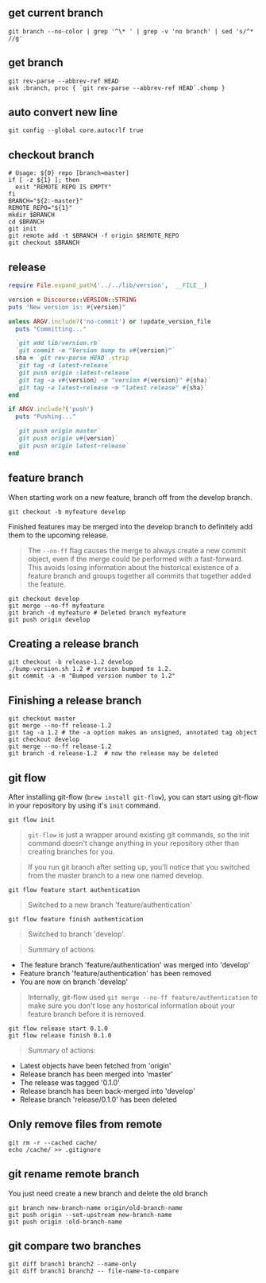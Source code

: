 get current branch
---
```shell
git branch --no-color | grep '^\* ' | grep -v 'no branch' | sed 's/^* //g'
```

get branch
---
```
git rev-parse --abbrev-ref HEAD
ask :branch, proc { `git rev-parse --abbrev-ref HEAD`.chomp }
```
auto convert new line
---
```shell
git config --global core.autocrlf true
```
checkout branch
---
```shell
# Usage: ${0} repo [branch=master]
if [ -z ${1} ]; then
  exit "REMOTE REPO IS EMPTY"
fi
BRANCH="${2:-master}"
REMOTE_REPO="${1}"
mkdir $BRANCH
cd $BRANCH
git init
git remote add -t $BRANCH -f origin $REMOTE_REPO
git checkout $BRANCH
```
release
---
```ruby
require File.expand_path('../../lib/version',  __FILE__)

version = Discourse::VERSION::STRING
puts "New version is: #{version}"

unless ARGV.include?('no-commit') or !update_version_file
  puts "Committing..."

  `git add lib/version.rb`
  `git commit -m "Version bump to v#{version}"`
  sha = `git rev-parse HEAD`.strip
  `git tag -d latest-release`
  `git push origin :latest-release`
  `git tag -a v#{version} -m "version #{version}" #{sha}`
  `git tag -a latest-release -m "latest release" #{sha}`
end

if ARGV.include?('push')
  puts "Pushing..."

  `git push origin master`
  `git push origin v#{version}`
  `git push origin latest-release`
end
```
feature branch
---
When starting work on a new feature, branch off from the develop branch.
```shell
git checkout -b myfeature develop
```
Finished features may be merged into the develop branch to definitely add them to the upcoming release.
> The `--no-ff` flag causes the merge to always create a new commit object, even if the merge could be performed with a fast-forward. 
This avoids losing information about the historical existence of a feature branch and groups together all commits that together added the feature.

```shell
git checkout develop
git merge --no-ff myfeature
git branch -d myfeature # Deleted branch myfeature
git push origin develop
```
Creating a release branch
---
```shell
git checkout -b release-1.2 develop
./bump-version.sh 1.2 # version bumped to 1.2.
git commit -a -m "Bumped version number to 1.2" 
```
Finishing a release branch
---
```shell
git checkout master
git merge --no-ff release-1.2
git tag -a 1.2 # the -a option makes an unsigned, annotated tag object
git checkout develop
git merge --no-ff release-1.2
git branch -d release-1.2  # now the release may be deleted
```
git flow
---
After installing git-flow (`brew install git-flow`), you can start using git-flow in your repository by using it's `init` command. 
```shell
git flow init
```
> `git-flow` is just a wrapper around existing git commands, so the init command doesn't change anything in your repository other than creating branches for you.

> If you run git branch after setting up, you'll notice that you switched from the master branch to a new one named develop.

```shell
git flow feature start authentication
```
> Switched to a new branch 'feature/authentication'

```shell
git flow feature finish authentication
```
> Switched to branch 'develop'. 

> Summary of actions:
- The feature branch 'feature/authentication' was merged into 'develop'
- Feature branch 'feature/authentication' has been removed
- You are now on branch 'develop'

> Internally, git-flow used `git merge --no-ff feature/authentication` to make sure you don't lose any hostorical information about your feature branch before it is removed.

```shell
git flow release start 0.1.0
git flow release finish 0.1.0
```
> Summary of actions:
- Latest objects have been fetched from 'origin'
- Release branch has been merged into 'master'
- The release was tagged '0.1.0'
- Release branch has been back-merged into 'develop'
- Release branch 'release/0.1.0' has been deleted


Only remove files from remote
---
```shell
git rm -r --cached cache/
echo /cache/ >> .gitignore
```
git rename remote branch
---
You just need create a new branch and delete the old branch
```shell
git branch new-branch-name origin/old-branch-name
git push origin --set-upstream new-branch-name
git push origin :old-branch-name
```
git compare two branches
---
```shell
git diff branch1 branch2 --name-only
git diff branch1 branch2 -- file-name-to-compare
```

